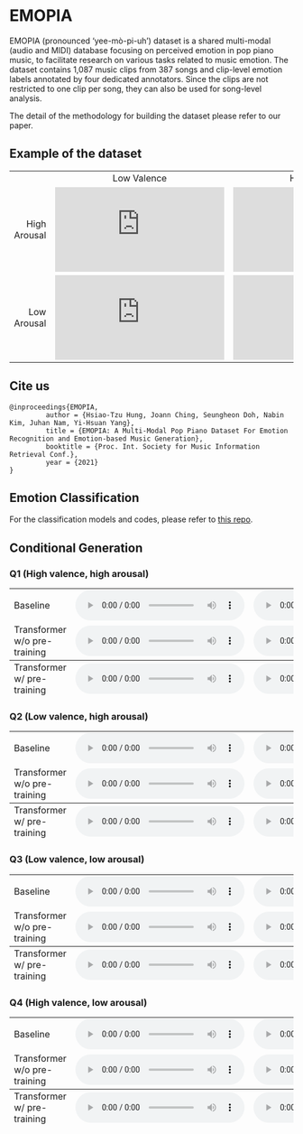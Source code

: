 # EMOPIA

EMOPIA  (pronounced  ‘yee-mò-pi-uh’)  dataset is a  shared multi-modal (audio and MIDI) database focusing on perceived emotion in pop piano music, to facilitate research on  various  tasks  related  to  music  emotion. The dataset contains 1,087 music clips from 387 songs and clip-level emotion  labels  annotated by four dedicated  annotators. Since the clips are not restricted to one clip per song, they can also be used for song-level analysis.   

The detail of the methodology  for  building  the  dataset please refer to our paper.  


## Example of the dataset


<table class="VA-example" style="width:100%" cellspacing="0" cellpadding="0">
  <tr>
    <td style="text-align: center; vertical-align: middle;"></td>
  	<td style="text-align: center; vertical-align: middle;">Low Valence</td>
    <td style="text-align: center; vertical-align: middle;">High Valence</td>
  </tr>

  <tr>

  <td style="text-align: right; vertical-align: middle;">High Arousal</td>
  <!-- Q2 -->
  <td style="text-align: center; vertical-align: middle;">
    <iframe class="resp-iframe"  src="https://www.youtube.com/embed/61EA0xRX8gE?start=61" title="YouTube video player" frameborder="0" allow="accelerometer; autoplay; clipboard-write; encrypted-media; gyroscope; picture-in-picture" allowfullscreen></iframe>
    
  </td>

  <!-- Q1 -->
  <td style="text-align: center; vertical-align: middle;">
  <iframe class="resp-iframe"  src="https://www.youtube.com/embed/6Uf9XBUD3wE?start=97" title="YouTube video player" frameborder="0" allow="accelerometer; autoplay; clipboard-write; encrypted-media; gyroscope; picture-in-picture" allowfullscreen>
    </iframe>
  </td>
  </tr>


  <!-- <tr>
    <td style="text-align: center; vertical-align: middle;"></td>
  	<td style="text-align: center; vertical-align: middle;">Q3</td>
    <td style="text-align: center; vertical-align: middle;">Q4</td>
  </tr> -->

  <tr>

  <td style="text-align: right; vertical-align: middle;">Low Arousal</td>

  <!-- Q3 -->
  <td style="text-align: center; vertical-align: middle;">
    <iframe class="resp-iframe"  src="https://www.youtube.com/embed/Ie5koh4qvJc?t=233" title="YouTube video player" frameborder="0" allow="accelerometer; autoplay; clipboard-write; encrypted-media; gyroscope; picture-in-picture" allowfullscreen>
    </iframe>
    
  </td>
  <!-- Q4 -->
    <td style="text-align: center; vertical-align: middle;">
    <iframe class="resp-iframe"  src="https://www.youtube.com/embed/1fdxsFbnsX4" title="YouTube video player" frameborder="0" allow="accelerometer; autoplay; clipboard-write; encrypted-media; gyroscope; picture-in-picture" allowfullscreen>
    </iframe>
    
  </td>
    
  </tr>

</table>


## Cite us

```
@inproceedings{EMOPIA,
         author = {Hsiao-Tzu Hung, Joann Ching, Seungheon Doh, Nabin Kim, Juhan Nam, Yi-Hsuan Yang},
         title = {EMOPIA: A Multi-Modal Pop Piano Dataset For Emotion Recognition and Emotion-based Music Generation},
         booktitle = {Proc. Int. Society for Music Information Retrieval Conf.},
         year = {2021}
}
```

## Emotion Classification

For the classification models and codes, please refer to [this repo](https://github.com/Dohppak/MIDI_Emotion_Classification).


## Conditional Generation



<h3>Q1 (High valence, high arousal)</h3>

<table class="audio-table">
  <tbody>
    <tr>
      <td>Baseline</td>
      <td><audio controls=""><source src="./assets/audio_samples/1_lstm+GA/Q1/gen_Q1_1.mp3" type="audio/mpeg" /></audio></td>
      <td><audio controls=""><source src="./assets/audio_samples/1_lstm+GA/Q1/gen_Q1_2.mp3" type="audio/mpeg" /></audio></td>
      <td><audio controls=""><source src="./assets/audio_samples/1_lstm+GA/Q1/gen_Q1_3.mp3" type="audio/mpeg" /></audio></td>
    </tr>
    <tr>
      <td>Transformer w/o pre-training</td>
      <td><audio controls=""><source src="./assets/audio_samples/2_Transformer/Q1/Q1_1.mp3" type="audio/mpeg" /></audio></td>
      <td><audio controls=""><source src="./assets/audio_samples/2_Transformer/Q1/Q1_2.mp3" type="audio/mpeg" /></audio></td>
      <td><audio controls=""><source src="./assets/audio_samples/2_Transformer/Q1/Q1_3.mp3" type="audio/mpeg" /></audio></td>
    </tr>
  </tbody>
  <tfoot>
    <tr>
      <td>Transformer w/ pre-training</td>
      <td><audio controls=""><source src="./assets/audio_samples/3_Pre-trained_Transformer/Q1/Q1_1.mp3" type="audio/mpeg" /></audio></td>
      <td><audio controls=""><source src="./assets/audio_samples/3_Pre-trained_Transformer/Q1/Q1_2.mp3" type="audio/mpeg" /></audio></td>
      <td><audio controls=""><source src="./assets/audio_samples/3_Pre-trained_Transformer/Q1/Q1_3.mp3" type="audio/mpeg" /></audio></td>
    </tr>
  </tfoot>
</table>



<h3>Q2 (Low valence, high arousal)</h3>

<table class="audio-table">
  <tbody>
    <tr>
      <td>Baseline</td>
      <td><audio controls=""><source src="./assets/audio_samples/1_lstm+GA/Q2/gen_Q2_1.mp3" type="audio/mpeg" /></audio></td>
      <td><audio controls=""><source src="./assets/audio_samples/1_lstm+GA/Q2/gen_Q2_2.mp3" type="audio/mpeg" /></audio></td>
      <td><audio controls=""><source src="./assets/audio_samples/1_lstm+GA/Q2/gen_Q2_3.mp3" type="audio/mpeg" /></audio></td>
    </tr>
    <tr>
      <td>Transformer w/o pre-training</td>
      <td><audio controls=""><source src="./assets/audio_samples/2_Transformer/Q2/Q2_1.mp3" type="audio/mpeg" /></audio></td>
      <td><audio controls=""><source src="./assets/audio_samples/2_Transformer/Q2/Q2_2.mp3" type="audio/mpeg" /></audio></td>
      <td><audio controls=""><source src="./assets/audio_samples/2_Transformer/Q2/Q2_3.mp3" type="audio/mpeg" /></audio></td>
    </tr>
  </tbody>
  <tfoot>
    <tr>
      <td>Transformer w/ pre-training</td>
      <td><audio controls="">
          <source src="./assets/audio_samples/3_Pre-trained_Transformer/Q2/Q2_1.mp3" type="audio/mpeg" />
          </audio></td>
      <td><audio controls=""><source src="./assets/audio_samples/3_Pre-trained_Transformer/Q2/Q2_2.mp3" type="audio/mpeg" /></audio></td>
      <td><audio controls=""><source src="./assets/audio_samples/3_Pre-trained_Transformer/Q2/Q2_3.mp3" type="audio/mpeg" /></audio></td>
    </tr>
  </tfoot>
</table>



<h3>Q3 (Low valence, low arousal)</h3>

<table class="audio-table">
  <tbody>
    <tr>
      <td>Baseline</td>
      <td><audio controls=""><source src="./assets/audio_samples/1_lstm+GA/Q3/gen_Q3_1.mp3" type="audio/mpeg" /></audio></td>
      <td><audio controls=""><source src="./assets/audio_samples/1_lstm+GA/Q3/gen_Q3_2.mp3" type="audio/mpeg" /></audio></td>
      <td><audio controls=""><source src="./assets/audio_samples/1_lstm+GA/Q3/gen_Q3_3.mp3" type="audio/mpeg" /></audio></td>
    </tr>
    <tr>
      <td>Transformer w/o pre-training</td>
      <td><audio controls=""><source src="./assets/audio_samples/2_Transformer/Q3/Q3_1.mp3" type="audio/mpeg" /></audio></td>
      <td><audio controls=""><source src="./assets/audio_samples/2_Transformer/Q3/Q3_2.mp3" type="audio/mpeg" /></audio></td>
      <td><audio controls=""><source src="./assets/audio_samples/2_Transformer/Q3/Q3_3.mp3" type="audio/mpeg" /></audio></td>
    </tr>
  </tbody>
  <tfoot>
    <tr>
      <td>Transformer w/ pre-training</td>
      <td><audio controls=""><source src="./assets/audio_samples/3_Pre-trained_Transformer/Q3/Q3_1.mp3" type="audio/mpeg" /></audio></td>
      <td><audio controls=""><source src="./assets/audio_samples/3_Pre-trained_Transformer/Q3/Q3_2.mp3" type="audio/mpeg" /></audio></td>
      <td><audio controls=""><source src="./assets/audio_samples/3_Pre-trained_Transformer/Q3/Q3_3.mp3" type="audio/mpeg" /></audio></td>
    </tr>
  </tfoot>
</table>



<h3>Q4 (High valence, low arousal)</h3>

<table class="audio-table">
  <tbody>
    <tr>
      <td>Baseline</td>
      <td><audio controls=""><source src="./assets/audio_samples/1_lstm+GA/Q4/gen_Q4_1.mp3" type="audio/mpeg" /></audio></td>
      <td><audio controls=""><source src="./assets/audio_samples/1_lstm+GA/Q4/gen_Q4_2.mp3" type="audio/mpeg" /></audio></td>
      <td><audio controls=""><source src="./assets/audio_samples/1_lstm+GA/Q4/gen_Q4_3.mp3" type="audio/mpeg" /></audio></td>
    </tr>
    <tr>
      <td>Transformer w/o pre-training</td>
      <td><audio controls=""><source src="./assets/audio_samples/2_Transformer/Q4/Q4_1.mp3" type="audio/mpeg" /></audio></td>
      <td><audio controls=""><source src="./assets/audio_samples/2_Transformer/Q4/Q4_2.mp3" type="audio/mpeg" /></audio></td>
      <td><audio controls=""><source src="./assets/audio_samples/2_Transformer/Q4/Q4_3.mp3" type="audio/mpeg" /></audio></td>
    </tr>
  </tbody>
  <tfoot>
    <tr>
      <td>Transformer w/ pre-training</td>
      <td><audio controls=""><source src="./assets/audio_samples/3_Pre-trained_Transformer/Q4/Q4_1.mp3" type="audio/mpeg" /></audio></td>
      <td><audio controls=""><source src="./assets/audio_samples/3_Pre-trained_Transformer/Q4/Q4_2.mp3" type="audio/mpeg" /></audio></td>
      <td><audio controls=""><source src="./assets/audio_samples/3_Pre-trained_Transformer/Q4/Q4_3.mp3" type="audio/mpeg" /></audio></td>
    </tr>
  </tfoot>
</table>
